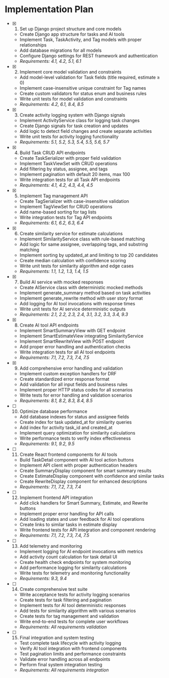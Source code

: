 # Implementation Plan

- [x] 1. Set up Django project structure and core models
  - Create Django app structure for tasks and AI tools
  - Implement Task, TaskActivity, and Tag models with proper relationships
  - Add database migrations for all models
  - Configure Django settings for REST framework and authentication
  - _Requirements: 4.1, 4.2, 5.1, 6.1_

- [x] 2. Implement core model validation and constraints
  - Add model-level validation for Task fields (title required, estimate ≥ 0)
  - Implement case-insensitive unique constraint for Tag names
  - Create custom validators for status enum and business rules
  - Write unit tests for model validation and constraints
  - _Requirements: 4.2, 6.1, 8.4, 8.5_

- [x] 3. Create activity logging system with Django signals
  - Implement ActivityService class for logging task changes
  - Create Django signals for task creation and updates
  - Add logic to detect field changes and create separate activities
  - Write unit tests for activity logging functionality
  - _Requirements: 5.1, 5.2, 5.3, 5.4, 5.5, 5.6, 5.7_

- [x] 4. Build Task CRUD API endpoints
  - Create TaskSerializer with proper field validation
  - Implement TaskViewSet with CRUD operations
  - Add filtering by status, assignee, and tags
  - Implement pagination with default 20 items, max 100
  - Write integration tests for all Task API endpoints
  - _Requirements: 4.1, 4.2, 4.3, 4.4, 4.5_

- [x] 5. Implement Tag management API
  - Create TagSerializer with case-insensitive validation
  - Implement TagViewSet for CRUD operations
  - Add name-based sorting for tag lists
  - Write integration tests for Tag API endpoints
  - _Requirements: 6.1, 6.2, 6.3, 6.4_

- [x] 6. Create similarity service for estimate calculations
  - Implement SimilarityService class with rule-based matching
  - Add logic for same assignee, overlapping tags, and substring matching
  - Implement sorting by updated_at and limiting to top 20 candidates
  - Create median calculation with confidence scoring
  - Write unit tests for similarity algorithm and edge cases
  - _Requirements: 1.1, 1.2, 1.3, 1.4, 1.5_

- [x] 7. Build AI service with mocked responses
  - Create AIService class with deterministic mocked methods
  - Implement generate_summary method based on task activities
  - Implement generate_rewrite method with user story format
  - Add logging for AI tool invocations with response times
  - Write unit tests for AI service deterministic outputs
  - _Requirements: 2.1, 2.2, 2.3, 2.4, 3.1, 3.2, 3.3, 3.4, 9.3_

- [x] 8. Create AI tool API endpoints
  - Implement SmartSummaryView with GET endpoint
  - Implement SmartEstimateView integrating SimilarityService
  - Implement SmartRewriteView with POST endpoint
  - Add proper error handling and authentication checks
  - Write integration tests for all AI tool endpoints
  - _Requirements: 7.1, 7.2, 7.3, 7.4, 7.5_

- [x] 9. Add comprehensive error handling and validation
  - Implement custom exception handlers for DRF
  - Create standardized error response format
  - Add validation for all input fields and business rules
  - Implement proper HTTP status codes for all scenarios
  - Write tests for error handling and validation scenarios
  - _Requirements: 8.1, 8.2, 8.3, 8.4, 8.5_

- [ ] 10. Optimize database performance
  - Add database indexes for status and assignee fields
  - Create index for task updated_at for similarity queries
  - Add index for activity task_id and created_at
  - Implement query optimization for similarity calculations
  - Write performance tests to verify index effectiveness
  - _Requirements: 9.1, 9.2, 9.5_

- [ ] 11. Create React frontend components for AI tools
  - Build TaskDetail component with AI tool action buttons
  - Implement API client with proper authentication headers
  - Create SummaryDisplay component for smart summary results
  - Create EstimateDisplay component with confidence and similar tasks
  - Create RewriteDisplay component for enhanced descriptions
  - _Requirements: 7.1, 7.2, 7.3, 7.4_

- [ ] 12. Implement frontend API integration
  - Add click handlers for Smart Summary, Estimate, and Rewrite buttons
  - Implement proper error handling for API calls
  - Add loading states and user feedback for AI tool operations
  - Create links to similar tasks in estimate display
  - Write frontend tests for API integration and component rendering
  - _Requirements: 7.1, 7.2, 7.3, 7.4, 7.5_

- [ ] 13. Add telemetry and monitoring
  - Implement logging for AI endpoint invocations with metrics
  - Add activity count calculation for task detail UI
  - Create health check endpoints for system monitoring
  - Add performance logging for similarity calculations
  - Write tests for telemetry and monitoring functionality
  - _Requirements: 9.3, 9.4_

- [ ] 14. Create comprehensive test suite
  - Write acceptance tests for activity logging scenarios
  - Create tests for task filtering and pagination
  - Implement tests for AI tool deterministic responses
  - Add tests for similarity algorithm with various scenarios
  - Create tests for tag management and validation
  - Write end-to-end tests for complete user workflows
  - _Requirements: All requirements validation_

- [ ] 15. Final integration and system testing
  - Test complete task lifecycle with activity logging
  - Verify AI tool integration with frontend components
  - Test pagination limits and performance constraints
  - Validate error handling across all endpoints
  - Perform final system integration testing
  - _Requirements: All requirements integration_
